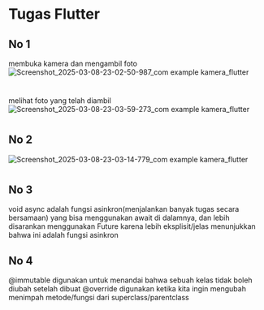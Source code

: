 # Tugas Flutter

## No 1
membuka kamera dan mengambil foto
![Screenshot_2025-03-08-23-02-50-987_com example kamera_flutter](https://github.com/user-attachments/assets/30f61717-571d-441b-a524-9fcf6f42bd2c)
#
melihat foto yang telah diambil
![Screenshot_2025-03-08-23-03-59-273_com example kamera_flutter](https://github.com/user-attachments/assets/d35156db-d283-480b-a8eb-5409c70e4545)
#
## No 2
![Screenshot_2025-03-08-23-03-14-779_com example kamera_flutter](https://github.com/user-attachments/assets/e86c626f-43aa-4b7c-b8f8-d209db0634b6)
#
## No 3
void async adalah fungsi asinkron(menjalankan banyak tugas secara bersamaan) yang bisa menggunakan await di dalamnya, dan lebih disarankan menggunakan Future<void> karena lebih eksplisit/jelas menunjukkan bahwa ini adalah fungsi asinkron

## No 4
@immutable digunakan untuk menandai bahwa sebuah kelas tidak boleh diubah setelah dibuat
@override digunakan ketika kita ingin mengubah menimpah metode/fungsi dari superclass/parentclass
